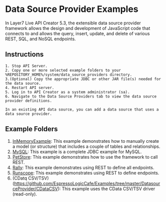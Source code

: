# Data Source Provider Examples
In Layer7 Live API Creator 5.3, the extensible data source provider framework allows the design and development of
JavaScript code that connects to and allows the query, insert, update, and delete of various REST, SQL, and NoSQL endpoints.

## Instructions
```
1. Stop API Server.
2. Copy one or more selected example folders to your %REPOSITORY_HOME%/system/data_source_providers directory.
3.(Optional) Copy the appropriate JDBC or other JAR file(s) needed for the data source.
4. Restart API server.
5. Log in to API Creator as a system administrator (sa).
6. Navigate to the Data Source Providers tab to view the data source provider definitions.

In an existing API data source, you can add a data source that uses a data source provider.
```
## Example Folders
1. [InMemoryExample](https://github.com/EspressoLogicCafe/Examples/tree/master/DatasourceProvider/InMemoryExample): This example demonstrates how to manually create a model (or structure) that includes a couple of tables and relationships.
2. [MySQL](https://github.com/EspressoLogicCafe/Examples/tree/master/DatasourceProvider/MySQL): This example is a complete JDBC example for MySQL.
3. [PetStore](https://github.com/EspressoLogicCafe/Examples/tree/master/DatasourceProvider/PetStore): This example demonstrates how to use the framework to call REST. 
4. [Rally](https://github.com/EspressoLogicCafe/Examples/tree/master/DatasourceProvider/Rally): This example demonstrates using REST to define all endpoints.
5. [Runscope](https://github.com/EspressoLogicCafe/Examples/tree/master/DatasourceProvider/Runscope): This example demonstrates using REST to define endpoints.
6. (CDatq CSV/TSV)(https://github.com/EspressoLogicCafe/Examples/tree/master/DatasourceProvider/CDataCSV): This example uses the CData CSV/TSV driver (read-only).
